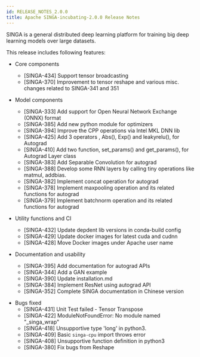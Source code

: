 ```yaml
---
id: RELEASE_NOTES_2.0.0
title: Apache SINGA-incubating-2.0.0 Release Notes
---
```


<!--- Licensed to the Apache Software Foundation (ASF) under one or more contributor license agreements.  See the NOTICE file distributed with this work for additional information regarding copyright ownership.  The ASF licenses this file to you under the Apache License, Version 2.0 (the "License"); you may not use this file except in compliance with the License.  You may obtain a copy of the License at http://www.apache.org/licenses/LICENSE-2.0 Unless required by applicable law or agreed to in writing, software distributed under the License is distributed on an "AS IS" BASIS, WITHOUT WARRANTIES OR CONDITIONS OF ANY KIND, either express or implied.  See the License for the specific language governing permissions and limitations under the License.  -->

SINGA is a general distributed deep learning platform for training big deep
learning models over large datasets.

This release includes following features:

- Core components

  - [SINGA-434] Support tensor broadcasting
  - [SINGA-370] Improvement to tensor reshape and various misc. changes related
    to SINGA-341 and 351

- Model components

  - [SINGA-333] Add support for Open Neural Network Exchange (ONNX) format
  - [SINGA-385] Add new python module for optimizers
  - [SINGA-394] Improve the CPP operations via Intel MKL DNN lib
  - [SINGA-425] Add 3 operators , Abs(), Exp() and leakyrelu(), for Autograd
  - [SINGA-410] Add two function, set_params() and get_params(), for Autograd
    Layer class
  - [SINGA-383] Add Separable Convolution for autograd
  - [SINGA-388] Develop some RNN layers by calling tiny operations like matmul,
    addbias.
  - [SINGA-382] Implement concat operation for autograd
  - [SINGA-378] Implement maxpooling operation and its related functions for
    autograd
  - [SINGA-379] Implement batchnorm operation and its related functions for
    autograd

- Utility functions and CI

  - [SINGA-432] Update depdent lib versions in conda-build config
  - [SINGA-429] Update docker images for latest cuda and cudnn
  - [SINGA-428] Move Docker images under Apache user name

- Documentation and usability
  - [SINGA-395] Add documentation for autograd APIs
  - [SINGA-344] Add a GAN example
  - [SINGA-390] Update installation.md
  - [SINGA-384] Implement ResNet using autograd API
  - [SINGA-352] Complete SINGA documentation in Chinese version

* Bugs fixed
  - [SINGA-431] Unit Test failed - Tensor Transpose
  - [SINGA-422] ModuleNotFoundError: No module named "\_singa_wrap"
  - [SINGA-418] Unsupportive type 'long' in python3.
  - [SINGA-409] Basic `singa-cpu` import throws error
  - [SINGA-408] Unsupportive function definition in python3
  - [SINGA-380] Fix bugs from Reshape
